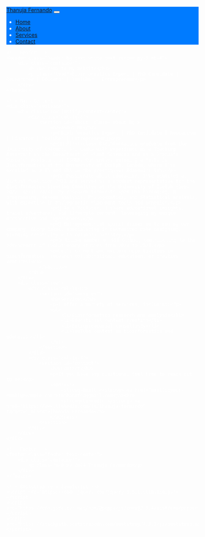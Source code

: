 <html lang="en">
<head>
    <meta charset="UTF-8">
    <meta name="viewport" content="width=device-width, initial-scale=1.0">
    <title>Thanuja Fernando's Website</title>
    <link rel="stylesheet" href="https://stackpath.bootstrapcdn.com/bootstrap/4.5.2/css/bootstrap.min.css">
    <style>
        body {
            padding-top: 56px;
            background: url('bkg1.jpg') no-repeat center center fixed;
            background-size: cover;
            color: white;
        }
        .bg-primary {
            background-color: #007bff !important;
        }
        .footer {
            background-color: #f8f9fa;
            color: black;
            padding: 20px 0;
        }
        .profile-pic {
            width: 150px;
            height: 150px;
            object-fit: cover;
            border-radius: 50%;
            margin-bottom: 20px;
        }
        .custom-img {
            width: 100%;
            height: auto;
            margin-bottom: 20px;
        }
        .header-bg {
            background: url('Maldives.jpg') no-repeat center center;
            background-size: cover;
            color: white;
        }
        .about-bg {
            background: rgba(0, 0, 0, 0.7);
            padding: 20px;
            border-radius: 10px;
        }
    </style>
</head>
<body>
    <!-- Navbar -->
    <nav class="navbar navbar-expand-lg navbar-dark bg-primary fixed-top">
        <div class="container">
            <a class="navbar-brand" href="#">Thanuja Fernando</a>
            <button class="navbar-toggler" type="button" data-toggle="collapse" data-target="#navbarResponsive" aria-controls="navbarResponsive" aria-expanded="false" aria-label="Toggle navigation">
                <span class="navbar-toggler-icon"></span>
            </button>
            <div class="collapse navbar-collapse" id="navbarResponsive">
                <ul class="navbar-nav ml-auto">
                    <li class="nav-item active">
                        <a class="nav-link" href="#">Home</a>
                    </li>
                    <li class="nav-item">
                        <a class="nav-link" href="#about">About</a>
                    </li>
                    <li class="nav-item">
                        <a class="nav-link" href="#services">Services</a>
                    </li>
                    <li class="nav-item">
                        <a class="nav-link" href="#contact">Contact</a>
                    </li>
                </ul>
            </div>
        </div>
    </nav>

    <!-- Header -->
    <header class="header-bg text-white text-center py-5 mb-4">
        <div class="container">
            <h1>Welcome to My Website</h1>
            <p class="lead">Bioinformatics Expert | PhD Candidate | Researcher | Educator | YouTuber | Entrepreneur</p>
        </div>
    </header>

    <!-- Main Content -->
    <div class="container">
        <div class="row justify-content-center">
            <div class="col-lg-8">
                <section id="about" class="about-bg">
                    <h2>About Me</h2>
                    <p>🔬Bioinformatics Expert | PhD Candidate | Researcher | Educator | YouTuber | Entrepreneur👩‍🍳</p>
                    <p>👩🏻‍🎓First-class Bioinformatics graduate from the University of Colombo, Sri Lanka with experience as a Teaching Assistant in the Department of Plant Sciences and as a Graduate Research Assistant at IBMBB. Currently, pursuing a Ph.D. in Bioinformatics at the University of Guelph, Canada, where I've excelled as a TA and GRA in the prestigious Adamowicz lab.</p>
                    <p>👩‍🏫 Passionate about education, I've mentored at Virtual Evolution 2021 and served as a student representative for the Bioinformatics Steering Committee at the University of Guelph (Sep. 2022- April 2024). My research interests span DNA barcoding, R programming, Genome analysis, Phylogenetics, and Statistical analysis, with expertise in Phylogenetic Placement tools and Genomics.</p>
                    <p>🎥 As a YouTuber, I share educational insights, travel adventures, and lifestyle content, leveraging my unique perspective and experiences.</p>
                    <p>💼 Entrepreneurial spirit drives me to run my own company, Glory Bakes, specializing in customized cake designing, blending creativity with culinary artistry.</p>
                    <p>🌐 Active member of SSE Global, contributing to the advancement of evolutionary studies from 2021 to 2024.</p>
                    <p>Let's connect and explore opportunities in bioinformatics, research collaborations, education, or creative ventures!</p>
                </section>
            </div>
        </div>
        <div class="row">
            <div class="col-lg-8">
                <section id="services">
                    <h2>Services</h2>
                    <p>I offer a variety of services, including:</p>
                    <ul>
                        <li>Bioinformatics research and analysis</li>
                        <li>Educational content creation</li>
                        <li>Entrepreneurial consultancy</li>
                        <li>YouTube content on bioinformatics and education</li>
                    </ul>
                </section>
            </div>
            <div class="col-lg-4">
                <section id="contact">
                    <h2>Contact</h2>
                    <p>If you have any questions, feel free to reach out to me:</p>
                    <address>
                        <strong>Email:</strong> <a href="mailto:your-email@example.com">tmthanufdo@gmail.com</a><br>
                        <strong>LinkedIn:</strong> <a href="https://www.linkedin.com/in/thanuja-fernando" target="_blank">Thanuja Fernando</a>
                    </address>
                </section>
            </div>
        </div>
    </div>

    <!-- Footer -->
    <footer class="footer text-center">
        <div class="container">
            <p class="m-0">© 2024 Thanuja Fernando</p>
        </div>
    </footer>

    <!-- Bootstrap core JavaScript -->
    <script src="https://code.jquery.com/jquery-3.5.1.slim.min.js"></script>
    <script src="https://cdn.jsdelivr.net/npm/@popperjs/core@2.5.4/dist/umd/popper.min.js"></script>
    <script src="https://stackpath.bootstrapcdn.com/bootstrap/4.5.2/js/bootstrap.min.js"></script>
</body>
</html>
